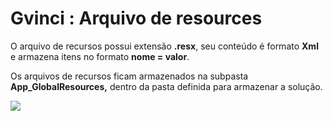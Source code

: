 # Gvinci : Arquivo de resources

O arquivo de recursos possui extensão **.resx**, seu conteúdo é formato **Xml** e armazena itens no formato **nome = valor**.

Os arquivos de recursos ficam armazenados na subpasta **App\_GlobalResources,** dentro da pasta definida para armazenar a solução.

![](http://www.gvinci.com.br/manual/resourcesfile.png)

